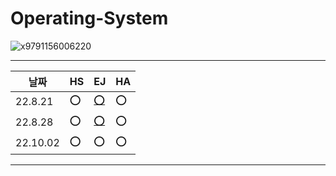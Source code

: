 # Operating-System

![x9791156006220](https://user-images.githubusercontent.com/40584381/184399238-213ce8a7-66cd-45f1-878c-883bc7765103.jpg)

---

| 날짜     | HS  | EJ                                                                                                                               | HA  |
| -------- | --- | -------------------------------------------------------------------------------------------------------------------------------- | --- |
| 22.8.21  | ⭕️ | [⭕️](https://github.com/read-ing/Operating-System/blob/main/ej/01.%20%EC%84%9C%EB%A1%A0.md)                                     | ⭕️ |
| 22.8.28  | ⭕️ | [⭕️](https://github.com/read-ing/Operating-System/blob/main/ej/02.%20%EC%9A%B4%EC%98%81%EC%B2%B4%EC%A0%9C%EA%B5%AC%EC%A1%B0.md) | ⭕️ |
| 22.10.02 | ⭕️ | ⭕️                                                                                                                              | ⭕️   |

---
